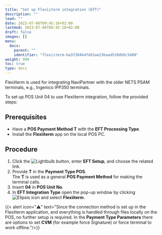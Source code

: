 ```yaml
---
title: "Set up Flexiiterm integration (EFT)"
description: ""
lead: ""
date: 2023-07-06T09:45:18+02:00
lastmod: 2023-07-06T09:45:18+02:00
draft: false
images: []
menu:
  docs:
    parent: ""
    identifier: "flexiiterm-ba37384b4fdd1ae23baad510db9c5400"
weight: 999
toc: true
type: docs
---
```


Flexiiterm is used for integrating NaviPartner with the older NETS PSAM terminals, e.g., Ingenico IPP350 terminals. 

To set up POS Unit 04 to use Flexiiterm integration, follow the provided steps:

## Prerequisites

- Have a **POS Payment Method T** with the **EFT Processing Type**. 
- Install the **Flexiiterm** app on the local POS PC.

## Procedure

1.	Click the ![Lightbulb](Lightbulb_icon.PNG) button, enter **EFT Setup**, and choose the related link.     
2.	Provide **T** in the **Payment Type POS**.       
    The **T** is used as a general **POS Payment Method** for making the terminal calls.
3.	Insert **04** in **POS Unit No**.
4.	In **EFT Integration Type** open the pop-up window by clicking ![Elipsis icon](elipsis_icon.png) and select **Flexiiterm**.

 {{< alert icon="⚠️" text="Since the connection method is set up in the Flexiiterm application, and everything is handled through files locally on the POS, no further setup is required. In the <b>Payment Type Parameters</b> there are options to set <b>CVM</b> (for example force Signature) or force terminal to work offline."/>}}